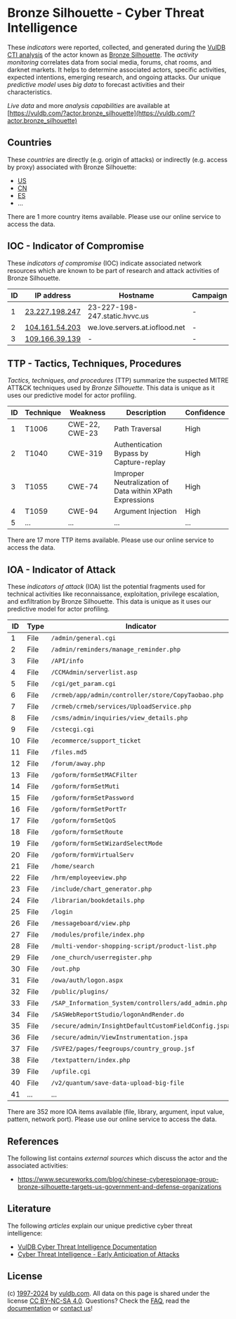 # Bronze Silhouette - Cyber Threat Intelligence

These _indicators_ were reported, collected, and generated during the [VulDB CTI analysis](https://vuldb.com/?kb.cti) of the actor known as [Bronze Silhouette](https://vuldb.com/?actor.bronze_silhouette). The _activity monitoring_ correlates data from social media, forums, chat rooms, and darknet markets. It helps to determine associated actors, specific activities, expected intentions, emerging research, and ongoing attacks. Our unique _predictive model_ uses _big data_ to forecast activities and their characteristics.

_Live data_ and more _analysis capabilities_ are available at [https://vuldb.com/?actor.bronze_silhouette](https://vuldb.com/?actor.bronze_silhouette)

## Countries

These _countries_ are directly (e.g. origin of attacks) or indirectly (e.g. access by proxy) associated with Bronze Silhouette:

* [US](https://vuldb.com/?country.us)
* [CN](https://vuldb.com/?country.cn)
* [ES](https://vuldb.com/?country.es)
* ...

There are 1 more country items available. Please use our online service to access the data.

## IOC - Indicator of Compromise

These _indicators of compromise_ (IOC) indicate associated network resources which are known to be part of research and attack activities of Bronze Silhouette.

ID | IP address | Hostname | Campaign | Confidence
-- | ---------- | -------- | -------- | ----------
1 | [23.227.198.247](https://vuldb.com/?ip.23.227.198.247) | 23-227-198-247.static.hvvc.us | - | High
2 | [104.161.54.203](https://vuldb.com/?ip.104.161.54.203) | we.love.servers.at.ioflood.net | - | High
3 | [109.166.39.139](https://vuldb.com/?ip.109.166.39.139) | - | - | High

## TTP - Tactics, Techniques, Procedures

_Tactics, techniques, and procedures_ (TTP) summarize the suspected MITRE ATT&CK techniques used by _Bronze Silhouette_. This data is unique as it uses our predictive model for actor profiling.

ID | Technique | Weakness | Description | Confidence
-- | --------- | -------- | ----------- | ----------
1 | T1006 | CWE-22, CWE-23 | Path Traversal | High
2 | T1040 | CWE-319 | Authentication Bypass by Capture-replay | High
3 | T1055 | CWE-74 | Improper Neutralization of Data within XPath Expressions | High
4 | T1059 | CWE-94 | Argument Injection | High
5 | ... | ... | ... | ...

There are 17 more TTP items available. Please use our online service to access the data.

## IOA - Indicator of Attack

These _indicators of attack_ (IOA) list the potential fragments used for technical activities like reconnaissance, exploitation, privilege escalation, and exfiltration by Bronze Silhouette. This data is unique as it uses our predictive model for actor profiling.

ID | Type | Indicator | Confidence
-- | ---- | --------- | ----------
1 | File | `/admin/general.cgi` | High
2 | File | `/admin/reminders/manage_reminder.php` | High
3 | File | `/API/info` | Medium
4 | File | `/CCMAdmin/serverlist.asp` | High
5 | File | `/cgi/get_param.cgi` | High
6 | File | `/crmeb/app/admin/controller/store/CopyTaobao.php` | High
7 | File | `/crmeb/crmeb/services/UploadService.php` | High
8 | File | `/csms/admin/inquiries/view_details.php` | High
9 | File | `/cstecgi.cgi` | Medium
10 | File | `/ecommerce/support_ticket` | High
11 | File | `/files.md5` | Medium
12 | File | `/forum/away.php` | High
13 | File | `/goform/formSetMACFilter` | High
14 | File | `/goform/formSetMuti` | High
15 | File | `/goform/formSetPassword` | High
16 | File | `/goform/formSetPortTr` | High
17 | File | `/goform/formSetQoS` | High
18 | File | `/goform/formSetRoute` | High
19 | File | `/goform/formSetWizardSelectMode` | High
20 | File | `/goform/formVirtualServ` | High
21 | File | `/home/search` | Medium
22 | File | `/hrm/employeeview.php` | High
23 | File | `/include/chart_generator.php` | High
24 | File | `/librarian/bookdetails.php` | High
25 | File | `/login` | Low
26 | File | `/messageboard/view.php` | High
27 | File | `/modules/profile/index.php` | High
28 | File | `/multi-vendor-shopping-script/product-list.php` | High
29 | File | `/one_church/userregister.php` | High
30 | File | `/out.php` | Medium
31 | File | `/owa/auth/logon.aspx` | High
32 | File | `/public/plugins/` | High
33 | File | `/SAP_Information_System/controllers/add_admin.php` | High
34 | File | `/SASWebReportStudio/logonAndRender.do` | High
35 | File | `/secure/admin/InsightDefaultCustomFieldConfig.jspa` | High
36 | File | `/secure/admin/ViewInstrumentation.jspa` | High
37 | File | `/SVFE2/pages/feegroups/country_group.jsf` | High
38 | File | `/textpattern/index.php` | High
39 | File | `/upfile.cgi` | Medium
40 | File | `/v2/quantum/save-data-upload-big-file` | High
41 | ... | ... | ...

There are 352 more IOA items available (file, library, argument, input value, pattern, network port). Please use our online service to access the data.

## References

The following list contains _external sources_ which discuss the actor and the associated activities:

* https://www.secureworks.com/blog/chinese-cyberespionage-group-bronze-silhouette-targets-us-government-and-defense-organizations

## Literature

The following _articles_ explain our unique predictive cyber threat intelligence:

* [VulDB Cyber Threat Intelligence Documentation](https://vuldb.com/?kb.cti)
* [Cyber Threat Intelligence - Early Anticipation of Attacks](https://www.scip.ch/en/?labs.20201022)

## License

(c) [1997-2024](https://vuldb.com/?kb.changelog) by [vuldb.com](https://vuldb.com/?kb.about). All data on this page is shared under the license [CC BY-NC-SA 4.0](https://creativecommons.org/licenses/by-nc-sa/4.0/). Questions? Check the [FAQ](https://vuldb.com/?kb.faq), read the [documentation](https://vuldb.com/?kb) or [contact us](https://vuldb.com/?contact)!
